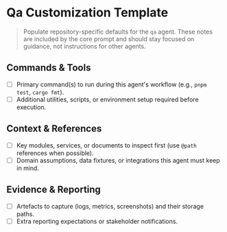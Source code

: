 # Qa Customization Template

> Populate repository-specific defaults for the `qa` agent. These notes are included by the core prompt and should stay focused on guidance, not instructions for other agents.

## Commands & Tools
- [ ] Primary command(s) to run during this agent's workflow (e.g., `pnpm test`, `cargo fmt`).
- [ ] Additional utilities, scripts, or environment setup required before execution.

## Context & References
- [ ] Key modules, services, or documents to inspect first (use `@path` references when possible).
- [ ] Domain assumptions, data fixtures, or integrations this agent must keep in mind.

## Evidence & Reporting
- [ ] Artefacts to capture (logs, metrics, screenshots) and their storage paths.
- [ ] Extra reporting expectations or stakeholder notifications.

<!-- Add further sections if the project needs specialised guidance for this agent. -->

